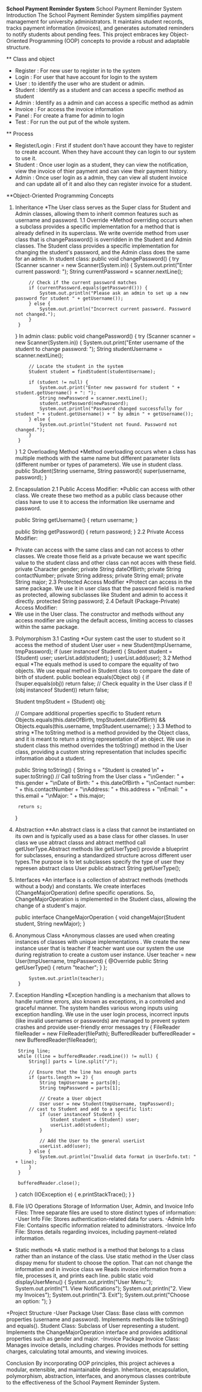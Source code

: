 **School Payment Reminder System**
School Payment Reminder System
Introduction
The School Payment Reminder System simplifies payment management for university administrators. It maintains student records, tracks payment information (invoices), and generates automated reminders to notify students about pending fees. This project embraces key Object-Oriented Programming (OOP) concepts to provide a robust and adaptable structure.

** Class and object
- Register : For new user to register in to the system
- Login : For user that have account for login to the system
- User : to identify the user who are student or admin.
- Student : Identify as a student and can access a specific method as student
- Admin : Identify as a admin and can access a specific method as admin
- Invoice : For access the invoice information
- Panel : For create a frame for admin to login
- Test : For run the out put of the whole system.

** Process
- Register/Login : First if student don't have account they have to register to create account. When they have account they can login to our system to use it.
- Student : Once user login as a student, they can view the notification, view the invoice of thier payment and can view their payment history.
- Admin : Once user login  as a admin, they can view all student invoice and can update all of it and also they can register invoice for a student.

**Object-Oriented Programming Concepts
1. Inheritance
*The User class serves as the Super class for Student and Admin classes, allowing them to inherit common features such as username and password.
1.1 Override
*Method overriding occurs when a subclass provides a specific implementation for a method that is already defined in its superclass. We write override method from user class that is changePassword() is overridden in the Student and Admin classes. The Student class provides a specific implementation for changing the student's password, and the Admin class does the same for an admin.
    In student class:
        public void changePassword() {
        try (Scanner scanner = new Scanner(System.in)) {
            System.out.print("Enter current password: ");
            String currentPassword = scanner.nextLine();
    
            // Check if the current password matches
            if (currentPassword.equals(getPassword())) {
                System.out.println("Please ask an admin to set up a new password for student " + getUsername());
            } else {
                System.out.println("Incorrect current password. Password not changed.");
            }
        }
    }
    In admin class:
        public void changePassword() {
        try (Scanner scanner = new Scanner(System.in)) {
            System.out.print("Enter username of the student to change password: ");
            String studentUsername = scanner.nextLine();

            // Locate the student in the system
            Student student = findStudent(studentUsername);

            if (student != null) {
                System.out.print("Enter new password for student " + student.getUsername() + ": ");
                String newPassword = scanner.nextLine();
                student.setPassword(newPassword);
                System.out.println("Password changed successfully for student " + student.getUsername() + " by admin " + getUsername());
            } else {
                System.out.println("Student not found. Password not changed.");
            }
        }
    }
1.2 Overloading Method
*Method overloading occurs when a class has multiple methods with the same name but different parameter lists (different number or types of parameters). We use in student class.
    public Student(String username, String password){
        super(username, password);
    }

2. Encapsulation
2.1 Public Access Modifier:
*Public  can access with other class. We create these two method as a public class because other class have to use it to access the information   like username and password.
    
    public String getUsername() {
        return username;
    }

    public String getPassword() {
        return password;
    }
2.2 Private Access Modifier:
* Private can access with the same class and can not access to  other classes. We create those field as a private because we want specific value to the student class and other class can not acces with these field.
    private Character gender;
    private String dateOfBirth;
    private String contactNumber;
    private String address;
    private String email;
    private String major;
2.3 Protected Access Modifier
*Protect can access in the same package. We use it in user class that the password field is marked as protected, allowing subclasses like Student and admin to access it directly.
   protected String password;
2.4  Default (Package-Private) Access Modifier:
* We use in the User class. The constructor and methods without any access modifier are using the default access, limiting access to classes within the same package.
3. Polymorphism
3.1 Casting
*Our system cast the user to student so it access the method of student
User user = new Student(tmpUsername, tmpPassword);
    if (user instanceof Student) {
    Student student = (Student) user;
    userList.add(student); 
    }
userList.add(user);
3.2 Method equal
*The equals method is used to compare the equality of two objects. We use equal method in Student class to compare the date of birth of student.
public boolean equals(Object obj) {
    if (!super.equals(obj)) return false;  // Check equality in the User class
    if (!(obj instanceof Student)) return false;

    Student tmpStudent = (Student) obj;

    // Compare additional properties specific to Student
    return Objects.equals(this.dateOfBirth, tmpStudent.dateOfBirth) &&
           Objects.equals(this.username, tmpStudent.username);
    }
3.3 Method to string
*The toString method is a method provided by the Object class, and it is meant to return a string representation of an object. We use in student class this method overrides the toString() method in the User class, providing a custom string representation that includes specific information about a student.
    
    public String toString() {
        String s = "Student is created \n"
                + super.toString()  // Call toString from the User class
                + "\nGender: " + this.gender
                + "\nDate of Birth: " + this.dateOfBirth
                + "\nContact number: " + this.contactNumber
                + "\nAddress: " + this.address
                + "\nEmail: " + this.email
                + "\nMajor: " + this.major;

        return s;
    }

4. Abstraction
**An abstract class is a class that cannot be instantiated on its own and is typically used as a base class for other classes. In user class we use abtract classs and abtract metthod call  getUserType.Abstract methods like getUserType() provide a blueprint for subclasses, ensuring a standardized structure across different user types.The purpose is to let subclasses specify the type of user they represen
    abstract class User
    public abstract String getUserType(); 

5. Interfaces
*An interface is a collection of abstract methods (methods without a body) and constants. We create interfaces (ChangeMajorOperation) define specific operations. So, ChangeMajorOperation is implemented in the Student class, allowing the change of a student's major.
    
    public interface ChangeMajorOperation {
    void changeMajor(Student student, String newMajor);
}

6. Anonymous Class
*Anonymous classes are used when creating instances of classes with unique implementations . We create the new instance user that is teacher if teacher want use our system the use during registration to create a custom user instance.
     User teacher = new User(tmpUsername, tmpPassword) {
                @Override
                public String getUserType() {
                    return "teacher";
                }
            };
    
            System.out.println(teacher);
        } 
7. Exception Handling
*Exception handling  is a mechanism that allows to handle runtime errors, also known as exceptions, in a controlled and graceful manner. The system handles various wrong inputs using exception handling. We use in the user login process, incorrect inputs (like invalid usernames or passwords) are managed to prevent system crashes and provide user-friendly error messages
    try {
        FileReader fileReader = new FileReader(filePath);
        BufferedReader bufferedReader = new BufferedReader(fileReader);

        String line;
        while ((line = bufferedReader.readLine()) != null) {
            String[] parts = line.split("/");

            // Ensure that the line has enough parts
            if (parts.length >= 2) {
                String tmpUsername = parts[0];
                String tmpPassword = parts[1];

                // Create a User object
                User user = new Student(tmpUsername, tmpPassword);
            // cast to Student and add to a specific list:
                if (user instanceof Student) {
                    Student student = (Student) user;
                    userList.add(student); 
                }

                // Add the User to the general userList
                userList.add(user);
            } else {
                System.out.println("Invalid data format in UserInfo.txt: " + line);
            }
        }

        bufferedReader.close();
    } catch (IOException e) {
        e.printStackTrace();
    }
}

8. File I/O Operations
Storage of Information
User, Admin, and Invoice Info Files:
Three separate files are used to store distinct types of information:
-User Info File: Stores authentication-related data for users.
-Admin Info File: Contains specific information related to administrators.
-Invoice Info File: Stores details regarding invoices, including payment-related information.
+ Static methods
*A static method is a method that belongs to a class rather than an instance of the class. Use static method in the User class dispay menu for student to choose the option. That can not change the information and in invoice class we Reads invoice information from a file, processes it, and prints each line.
    public static void displayUserMenu() {
        System.out.println("User Menu:");
        System.out.println("1. View Notifications");
        System.out.println("2. View my Invoices");
        System.out.println("3. Exit");
        System.out.print("Choose an option: ");
    }

+Project Structure
-User Package
User Class: Base class with common properties (username and password). Implements methods like toString() and equals().
Student Class: Subclass of User representing a student. Implements the ChangeMajorOperation interface and provides additional properties such as gender and major.
-Invoice Package
Invoice Class: Manages invoice details, including charges. Provides methods for setting charges, calculating total amounts, and viewing invoices.

Conclusion
By incorporating OOP principles, this project achieves a modular, extensible, and maintainable design. Inheritance, encapsulation, polymorphism, abstraction, interfaces, and anonymous classes contribute to the effectiveness of the School Payment Reminder System.






